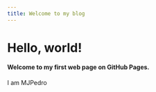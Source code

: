 ```yaml
---
title: Welcome to my blog
---
```


# Hello, world!

#### Welcome to my first web page on GitHub Pages.
I am MJPedro
